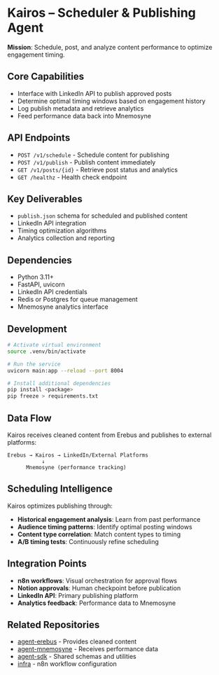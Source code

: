 # Kairos – Scheduler & Publishing Agent

**Mission**: Schedule, post, and analyze content performance to optimize engagement timing.

## Core Capabilities

- Interface with LinkedIn API to publish approved posts
- Determine optimal timing windows based on engagement history
- Log publish metadata and retrieve analytics
- Feed performance data back into Mnemosyne

## API Endpoints

- `POST /v1/schedule` - Schedule content for publishing
- `POST /v1/publish` - Publish content immediately
- `GET /v1/posts/{id}` - Retrieve post status and analytics
- `GET /healthz` - Health check endpoint

## Key Deliverables

- `publish.json` schema for scheduled and published content
- LinkedIn API integration
- Timing optimization algorithms
- Analytics collection and reporting

## Dependencies

- Python 3.11+
- FastAPI, uvicorn
- LinkedIn API credentials
- Redis or Postgres for queue management
- Mnemosyne analytics interface

## Development

```bash
# Activate virtual environment
source .venv/bin/activate

# Run the service
uvicorn main:app --reload --port 8004

# Install additional dependencies
pip install <package>
pip freeze > requirements.txt
```

## Data Flow

Kairos receives cleaned content from Erebus and publishes to external platforms:

```
Erebus → Kairos → LinkedIn/External Platforms
           ↓
      Mnemosyne (performance tracking)
```

## Scheduling Intelligence

Kairos optimizes publishing through:
- **Historical engagement analysis**: Learn from past performance
- **Audience timing patterns**: Identify optimal posting windows
- **Content type correlation**: Match content types to timing
- **A/B timing tests**: Continuously refine scheduling

## Integration Points

- **n8n workflows**: Visual orchestration for approval flows
- **Notion approvals**: Human checkpoint before publication
- **LinkedIn API**: Primary publishing platform
- **Analytics feedback**: Performance data to Mnemosyne

## Related Repositories

- [agent-erebus](https://github.com/stephenpeters/agent-erebus) - Provides cleaned content
- [agent-mnemosyne](https://github.com/stephenpeters/agent-mnemosyne) - Receives performance data
- [agent-sdk](https://github.com/stephenpeters/agent-sdk) - Shared schemas and utilities
- [infra](https://github.com/stephenpeters/infra) - n8n workflow configuration
